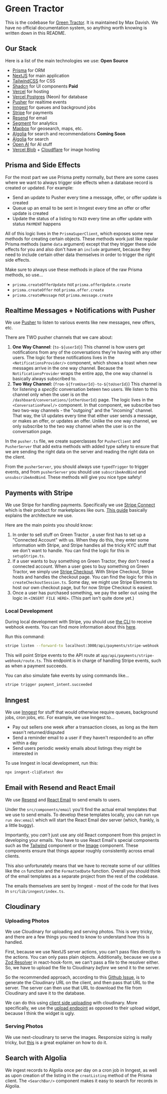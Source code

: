 # Green Tractor
This is the codebase for [Green Tractor](https://greentractor.us/). It is maintained by Max Davish. We have no official documentation system, so anything worth knowing is written down in this README.

## Our Stack
Here is a list of the main technologies we use:
**Open Source**
- [Prisma](https://www.prisma.io/) for ORM
- [NextJS](https://nextjs.org/) for main application
- [TailwindCSS](https://tailwindcss.com/) for CSS
- [Shadcn](https://ui.shadcn.com/) for UI components
**Paid**
- [Vercel](https://vercel.com/) for hosting
- [Vercel Postgres](https://vercel.com/docs/storage/vercel-postgres) (Neon) for database
- [Pusher](https://pusher.com/) for realtime events
- [Inngest](https://www.inngest.com/) for queues and background jobs
- [Stripe](https://stripe.com/) for payments
- [Resend](https://resend.com/) for email
- [Segment](https://segment.com/) for analytics
- [Mapbox](https://www.mapbox.com/) for geosearch, maps, etc.
- [Algolia](https://dashboard.algolia.com/apps/G83PQJL6N4/dashboard) for search and recommendations
**Coming Soon**
- [Algolia](https://www.algolia.com/) for search
- [Open AI](https://openai.com/) for AI stuff
- [Vercel Blob](https://vercel.com/docs/storage/vercel-blob) + [Cloudflare](https://www.cloudflare.com/) for image hosting

## Prisma and Side Effects
For the most part we use Prisma pretty normally, but there are some cases where we want to always trigger side effects when a database record is created or updated. For example:
- Send an update to Pusher every time a message, offer, or offer update is created
- Queue up an email to be sent in Inngest every time an offer or offer update is created
- Update the status of a listing to `PAID` every time an offer update with status `PAYMENT` happens

All of this logic lives in the `PrismaSuperClient`, which exposes some new methods for creating certain objects. These methods work just like regular Prisma methods (same `data` argument) except that they trigger these side effects for you and also don't have an `include` argument, because they need to include certain other data themselves in order to trigger the right side effects. 

Make sure to always use these methods in place of the raw Prisma methods, so use...
- `prisma.createOfferUpdate` not `prisma.offerUpdate.create`
- `prisma.createOffer` not `prisma.offer.create`
- `prisma.createMessage` not `prisma.message.create`

## Realtime Messages + Notifications with Pusher
We use [Pusher](http://pusher.com/) to listen to various events like new messages, new offers, etc.

There are TWO pusher channels that we care about:

1. **One Way Channel**: (`to-${userId}`) This channel is how users get notifications from any of the conversations they're having with any other users. The logic for these notifications lives in the `<NotificationsProvider/>` component, which shows a toast when new messages arrive in the one way channel. Because the `NotificationsProvider` wraps the entire app, the one way channel is basically always subscribed to.
2. **Two Way Channel:** (`from-${fromUserId}-to-${toUserId}`) This channel is for listening a _specific_ conversation beteen two users. We listen to this channel only when the user is on the `/dashboard/conversations/{otherUserId}` page. The logic lives in the `<ConversationPanel/>` component. In that component, we subscribe two _two_ two-way channels - the "outgoing" and the "incoming" channel. That way, the UI updates every time that either user sends a message, or makes an offer, or updates an offer. Unlike the one way channel, we only subscribe to the two way channel when the user is on the conversation page. 

In the `pusher.ts` file, we create superclasses for `PusherClient` and `PusherServer` that add extra methods with added type safety to ensure that we are sending the right data on the server and reading the right data on the client.

From the `pusherServer`, you should always use `typedTrigger` to trigger events, and from `pusherServer` you should use `subscribeAndBind` and `unsubscribeAndBind`. These methods will give you nice type safety!

## Payments with Stripe
We use Stripe for handling payments. Specifically we use [Stripe Connect](https://stripe.com/connect) which is their product for marketplaces like ours. [This guide](https://stripe.com/docs/connect/collect-then-transfer-guide?payment-ui=elements) basically explains the architecture we use.

Here are the main points you should know:

1. In order to sell stuff on Green Tractor , a user first has to set up a "Connected Account" with us. When they do this, they enter some information with Stripe, and Stripe handles all the tricky KYC stuff that we don't want to handle. You can find the logic for this in `setupStripe.ts`.
2. If a user wants to buy something on Green Tractor, they don't need a connected account. When a user goes to buy something on Green Tractor, we simply use [Stripe Checkout](https://stripe.com/docs/payments/checkout). With Stripe Checkout, Stripe hosts and handles the checkout page. You can find the logic for this in `createCheckoutSession.ts`. Some day, we might use Stripe Elements to host our own checkout page, but for now Stripe Checkout is easiest. 
3. Once a user has purchased something, we pay the seller out using the logic in `<INSERT FILE HERE>`. (This part isn't quite done yet.)

### Local Development
During local development with Stripe, you should use [the CLI](https://github.com/stripe/stripe-cli) to receive webhook events. You can find more information about this [here](https://stripe.com/docs/webhooks/quickstart).

Run this command:
```bash
stripe listen --forward-to localhost:3000/api/payments/stripe-webhook
```

This will point Stripe events to the API route at `app/api/payments/stripe-webhook/route.ts`. This endpoint is in charge of handling Stripe events, such as when a payment succeeds. 

You can also simulate fake events by using commands like...
```bash
stripe trigger payment_intent.succeeded
```

## Inngest
We use [Inngest](https://www.inngest.com/) for stuff that would otherwise require queues, background jobs, cron jobs, etc. For example, we use Inngest to...
- Pay out sellers one week after a transaction closes, as long as the item wasn't returned/disputed
- Send a reminder email to a user if they haven't responded to an offer within a day
- Send users periodic weekly emails about listings they might be interested in

To use Inngest in local development, run this:
```bash
npx inngest-cli@latest dev
```

## Email with Resend and React Email
We use [Resend](https://resend.com/) and [React Email](https://react.email/) to send emails to users.

Under the `src/components/email` you'll find the actual email templates that we use to send emails. To develop these 
templates locally, you can run `npm run dev:email` which will start the React Email dev server (which, frankly, is a little buggy). 

Importantly, you _can't_ just use any old React component from this project in developing your emails. You have to use React Email's special components such as the [Tailwind](https://react.email/docs/components/tailwind) component or the [Image](https://react.email/docs/components/image) component. These components ensure that things appear roughly consistently across email clients. 

This also unfortunately means that we have to recreate some of our utilities like the `cn` function and the `FormattedDate` function. Overall you should think of the email templates as a separate project from the rest of the codebase.

The emails themselves are sent by Inngest - most of the code for that lives in `src/lib/inngest/index.ts`.

## Cloudinary
### Uploading Photos
We use Cloudinary for uploading and serving photos. This is very tricky, and there are a few things you need to know to understand how this is handled.

First, because we use NextJS server actions, you can't pass files directly to the actions. You can only pass plain objects. Additionally, because we use a [Zod Resolver](https://github.com/react-hook-form/resolvers) in react-hook-form, we can't pass a file to the resolver either. So, we have to upload the file to Cloudinary _before_ we send it to the server.

So the recommended approach, according to this [Github Issue](https://github.com/orgs/react-hook-form/discussions/10091), is to generate the Cloudinary URL on the client, and then pass that URL to the server. The server can then use that URL to download the file from Cloudinary and save it to the database.

We can do this using [client side uploading](https://cloudinary.com/documentation/upload_images#client_side_uploading) with cloudinary. More specifically, we use the [upload endpoint](https://cloudinary.com/documentation/react_image_and_video_upload#upload_endpoint) as opposed to their upload widget, because I think the widget is ugly.

### Serving Photos
We use next-cloudinary to serve the images. Responsize sizing is really tricky, but [this](https://next.cloudinary.dev/guides/responsive-images) is a great explainer on how to do it. 

## Search with Algolia
We ingest records to Algolia once per day on a cron job in Inngest, as well as upon creation of the listing in the `creatListing` method of the Prisma client. The `<SearchBar/>` component makes it easy to search for records in Algolia.